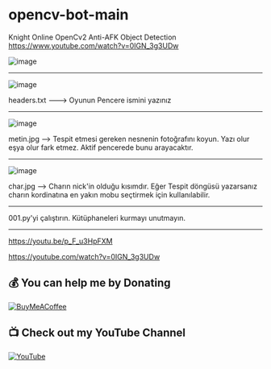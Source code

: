 # opencv-bot-main
Knight Online OpenCv2 Anti-AFK Object Detection
https://www.youtube.com/watch?v=0IGN_3g3UDw


![image](https://user-images.githubusercontent.com/36090819/205471288-ef6374ac-c0f1-4991-a9e2-3599f2a142eb.png)



_____________________________________________________________


![image](https://user-images.githubusercontent.com/36090819/205486747-c76ab2d9-b8e0-45af-948a-0414ccee241b.png)

headers.txt ---> Oyunun Pencere ismini yazınız

_____________________________________________________________


![image](https://user-images.githubusercontent.com/36090819/205486837-d61f318d-12af-44b2-83f6-c0874deeff50.png)

metin.jpg --> Tespit etmesi gereken nesnenin fotoğrafını koyun. Yazı olur eşya olur fark etmez. Aktif pencerede bunu arayacaktır.

_____________________________________________________________


![image](https://user-images.githubusercontent.com/36090819/205486888-78106a19-14a2-4042-8da1-79d018956c64.png)

char.jpg --> Charın nick'in olduğu kısımdır. Eğer Tespit döngüsü yazarsanız charın kordinatına en yakın mobu seçtirmek için kullanılabilir. 

_____________________________________________________________


001.py'yi çalıştırın. Kütüphaneleri kurmayı unutmayın.




_____________________________________________________________


https://youtu.be/p_F_u3HpFXM

https://youtube.com/watch?v=0IGN_3g3UDw

## 💰 You can help me by Donating

[![BuyMeACoffee](https://img.shields.io/badge/Buy%20Me%20a%20Coffee-ffdd00?style=for-the-badge&logo=buy-me-a-coffee&logoColor=black)](https://buymeacoffee.com/handeveloper1)

## 📺 Check out my YouTube Channel

[![YouTube](https://img.shields.io/badge/YouTube-%23FF0000.svg?style=for-the-badge&logo=youtube&logoColor=white)](https://www.youtube.com/@handeveloper1)
